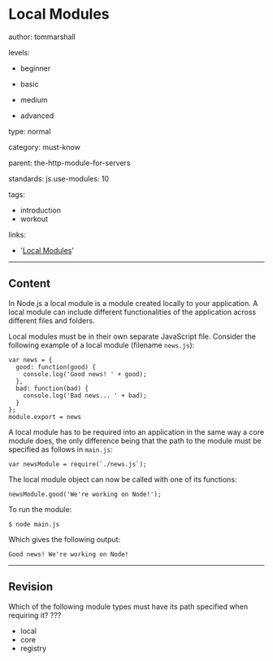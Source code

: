# Local Modules
author: tommarshall

levels:

  - beginner

  - basic

  - medium

  - advanced

type: normal

category: must-know

parent: the-http-module-for-servers

standards:
  js.use-modules: 10

tags:
  - introduction
  - workout

links:
- '[Local Modules](http://www.tutorialsteacher.com/nodejs/nodejs-local-modules)'

---
## Content

In Node.js a local module is a module created locally to your application. A local module can include different functionalities of the application across different files and folders.

Local modules must be in their own separate JavaScript file.
Consider the following example of a local module (filename `news.js`):

```
var news = {
  good: function(good) {
    console.log('Good news! ' + good);
  },
  bad: function(bad) {
    console.log('Bad news... ' + bad);
  }
};
module.export = news
```

A local module has to be required into an application in the same way a core module does, the only difference being that the path to the module must be specified as follows in `main.js`:

```
var newsModule = require(`./news.js`);
```

The local module object can now be called with one of its functions:
```
newsModule.good('We're working on Node!');
```
To run the module:
```
$ node main.js
```
Which gives the following output:
```
Good news! We're working on Node!
```

---
## Revision

Which of the following module types must have its path specified when requiring it?
???

* local
* core
* registry
